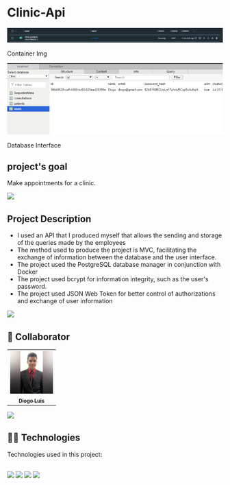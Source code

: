 <h1>Clinic-Api</h1>

<img src="./src/assets/Docker.png"   width="600px"
alt="Project-img">

<p>Container Img</p>

<img src="./src/assets/DataBase.png"   width="600px"
alt="Project-img">

<p>Database Interface</p>

<h2>project's goal</h2> 

Make appointments for a clinic.

<a href="https://www.youtube.com/watch?v=qFLhGq0060w" target="_blank"  ><img src="https://user-images.githubusercontent.com/73097560/115834477-dbab4500-a447-11eb-908a-139a6edaec5c.gif"></a>

<h2>Project Description</h2>

<ul>

<li>I used an API that I produced myself that allows the sending and storage of the queries made by the employees</li>

<li>The method used to produce the project is MVC, facilitating the exchange of information between the database and the user interface.</li>

<li>The project used the PostgreSQL database manager in conjunction with Docker</li>

<li>The project used bcrypt for information integrity, such as the user's password.</li>

<li>The project used JSON Web Token for better control of authorizations and exchange of user information</li>

</ul>

<a href="https://www.youtube.com/watch?v=qFLhGq0060w" target="_blank"  ><img src="https://user-images.githubusercontent.com/73097560/115834477-dbab4500-a447-11eb-908a-139a6edaec5c.gif"></a>

<h2>🤝 Collaborator </h2> 
<table>
  <tr>
    <td align="center">
      <a href="#">
      <img src="./src/assets//Perfil.jpg"  width="100px;" alt="Foto do Diogo Luis no GitHub">
      <br>
        <sub>
          <b>Diogo Luis</b>
        </sub>
      </a>
    </td>
  </tr>
</table>

<a href="https://www.youtube.com/watch?v=qFLhGq0060w" target="_blank"  ><img src="https://user-images.githubusercontent.com/73097560/115834477-dbab4500-a447-11eb-908a-139a6edaec5c.gif"></a>

<h2> 👨‍💻 Technologies </h2>

Technologies used in this project:

<br>

<img src="https://img.shields.io/badge/JavaScript-F7DF1E?style=for-the-badge&logo=javascript&logoColor=black" />
<img src="https://img.shields.io/badge/Express.js-404D59?style=for-the-badge&logo=express&logoColor=white" />
<img src="https://img.shields.io/badge/Docker-2496ED?style=for-the-badge&logo=docker&logoColor=white" />
<img src="https://img.shields.io/badge/PostgreSQL-316192?style=for-the-badge&logo=postgresql&logoColor=white" />




